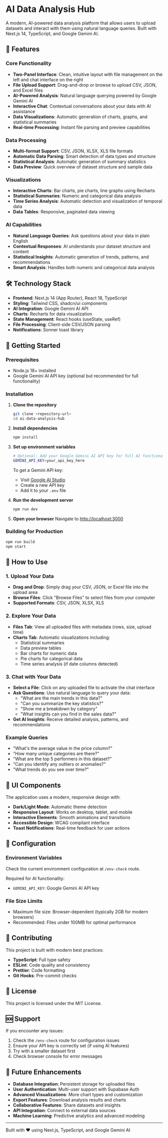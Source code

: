 # AI Data Analysis Hub

A modern, AI-powered data analysis platform that allows users to upload datasets and interact with them using natural language queries. Built with Next.js 14, TypeScript, and Google Gemini AI.

## 🚀 Features

### Core Functionality
- **Two-Panel Interface**: Clean, intuitive layout with file management on the left and chat interface on the right
- **File Upload Support**: Drag-and-drop or browse to upload CSV, JSON, and Excel files
- **AI-Powered Analysis**: Natural language querying powered by Google Gemini AI
- **Interactive Chat**: Contextual conversations about your data with AI assistance
- **Data Visualizations**: Automatic generation of charts, graphs, and statistical summaries
- **Real-time Processing**: Instant file parsing and preview capabilities

### Data Processing
- **Multi-format Support**: CSV, JSON, XLSX, XLS file formats
- **Automatic Data Parsing**: Smart detection of data types and structure
- **Statistical Analysis**: Automatic generation of summary statistics
- **Data Preview**: Quick overview of dataset structure and sample data

### Visualizations
- **Interactive Charts**: Bar charts, pie charts, line graphs using Recharts
- **Statistical Summaries**: Numeric and categorical data analysis
- **Time Series Analysis**: Automatic detection and visualization of temporal data
- **Data Tables**: Responsive, paginated data viewing

### AI Capabilities
- **Natural Language Queries**: Ask questions about your data in plain English
- **Contextual Responses**: AI understands your dataset structure and content
- **Statistical Insights**: Automatic generation of trends, patterns, and recommendations
- **Smart Analysis**: Handles both numeric and categorical data analysis

## 🛠️ Technology Stack

- **Frontend**: Next.js 14 (App Router), React 18, TypeScript
- **Styling**: Tailwind CSS, shadcn/ui components
- **AI Integration**: Google Gemini AI API
- **Charts**: Recharts for data visualization
- **State Management**: React hooks (useState, useRef)
- **File Processing**: Client-side CSV/JSON parsing
- **Notifications**: Sonner toast library

## 🚀 Getting Started

### Prerequisites
- Node.js 18+ installed
- Google Gemini AI API key (optional but recommended for full functionality)

### Installation

1. **Clone the repository**
   ```bash
   git clone <repository-url>
   cd ai-data-analysis-hub
   ```

2. **Install dependencies**
   ```bash
   npm install
   ```

3. **Set up environment variables**
   ```bash
   # Optional: Add your Google Gemini AI API key for full AI functionality
   GEMINI_API_KEY=your_api_key_here
   ```
   
   To get a Gemini API key:
   - Visit [Google AI Studio](https://makersuite.google.com/app/apikey)
   - Create a new API key
   - Add it to your `.env` file

4. **Run the development server**
   ```bash
   npm run dev
   ```

5. **Open your browser**
   Navigate to [http://localhost:3000](http://localhost:3000)

### Building for Production
```bash
npm run build
npm start
```

## 📖 How to Use

### 1. Upload Your Data
- **Drag and Drop**: Simply drag your CSV, JSON, or Excel file into the upload area
- **Browse Files**: Click "Browse Files" to select files from your computer
- **Supported Formats**: CSV, JSON, XLSX, XLS

### 2. Explore Your Data
- **Files Tab**: View all uploaded files with metadata (rows, size, upload time)
- **Charts Tab**: Automatic visualizations including:
  - Statistical summaries
  - Data preview tables
  - Bar charts for numeric data
  - Pie charts for categorical data
  - Time series analysis (if date columns detected)

### 3. Chat with Your Data
- **Select a File**: Click on any uploaded file to activate the chat interface
- **Ask Questions**: Use natural language to query your data:
  - "What are the main trends in this data?"
  - "Can you summarize the key statistics?"
  - "Show me a breakdown by category"
  - "What insights can you find in the sales data?"
- **Get AI Insights**: Receive detailed analysis, patterns, and recommendations

### Example Queries
- "What's the average value in the price column?"
- "How many unique categories are there?"
- "What are the top 5 performers in this dataset?"
- "Can you identify any outliers or anomalies?"
- "What trends do you see over time?"

## 🎨 UI Components

The application uses a modern, responsive design with:
- **Dark/Light Mode**: Automatic theme detection
- **Responsive Layout**: Works on desktop, tablet, and mobile
- **Interactive Elements**: Smooth animations and transitions
- **Accessible Design**: WCAG compliant interface
- **Toast Notifications**: Real-time feedback for user actions

## 🔧 Configuration

### Environment Variables
Check the current environment configuration at `/env-check` route.

Required for AI functionality:
- `GEMINI_API_KEY`: Google Gemini AI API key

### File Size Limits
- Maximum file size: Browser-dependent (typically 2GB for modern browsers)
- Recommended: Files under 100MB for optimal performance

## 🤝 Contributing

This project is built with modern best practices:
- **TypeScript**: Full type safety
- **ESLint**: Code quality and consistency
- **Prettier**: Code formatting
- **Git Hooks**: Pre-commit checks

## 📄 License

This project is licensed under the MIT License.

## 🆘 Support

If you encounter any issues:
1. Check the `/env-check` route for configuration issues
2. Ensure your API key is correctly set (if using AI features)
3. Try with a smaller dataset first
4. Check browser console for error messages

## 🔮 Future Enhancements

- **Database Integration**: Persistent storage for uploaded files
- **User Authentication**: Multi-user support with Supabase Auth
- **Advanced Visualizations**: More chart types and customization
- **Export Features**: Download analysis results and charts
- **Collaborative Features**: Share datasets and insights
- **API Integration**: Connect to external data sources
- **Machine Learning**: Predictive analytics and advanced modeling

---

Built with ❤️ using Next.js, TypeScript, and Google Gemini AI